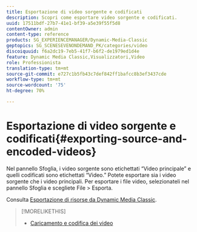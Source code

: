 ```yaml
---
title: Esportazione di video sorgente e codificati
description: Scopri come esportare video sorgente e codificati.
uuid: 17511bdf-27b7-41e1-bf39-a5e39f55f5d8
contentOwner: admin
content-type: reference
products: SG_EXPERIENCEMANAGER/Dynamic-Media-Classic
geptopics: SG_SCENESEVENONDEMAND_PK/categories/video
discoiquuid: f6a2dc19-7eb5-41f7-b6f2-de1979ed1d4e
feature: Dynamic Media Classic,Visualizzatori,Video
role: Professionista
translation-type: tm+mt
source-git-commit: e727c1b5fb43c7def842ff1bafcc8b3ef3437cde
workflow-type: tm+mt
source-wordcount: '75'
ht-degree: 70%

---
```



# Esportazione di video sorgente e codificati{#exporting-source-and-encoded-videos}

Nel pannello Sfoglia, i video sorgente sono etichettati “Video principale” e quelli codificati sono etichettati “Video.” Potete esportare sia i video sorgente che i video principali. Per esportare i file video, selezionateli nel pannello Sfoglia e scegliete File > Esporta. 

Consulta [Esportazione di risorse da Dynamic Media Classic](exporting-assets-from-dmc.md#exporting-assets-from-dmc).

>[!MORELIKETHIS]
>
>* [Caricamento e codifica dei video](uploading-encoding-videos.md#uploading_and_encoding_videos)

